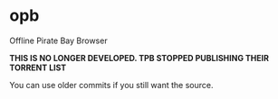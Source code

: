 # opb

Offline Pirate Bay Browser

**THIS IS NO LONGER DEVELOPED. TPB STOPPED PUBLISHING THEIR TORRENT LIST**

You can use older commits if you still want the source.
